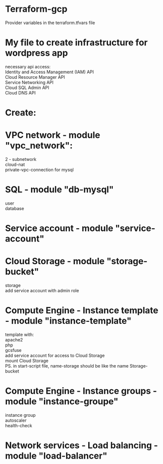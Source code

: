 # Terraform-gcp
Provider variables in the terraform.tfvars file

# My file to create infrastructure for wordpress app
necessary api access:   
  Identity and Access Management (IAM) API   
  Cloud Resource Manager API   
  Service Networking API   
  Cloud SQL Admin API   
  Cloud DNS API   
# Create: 
# VPC network - module "vpc_network":
  2 - subnetwork   
  cloud-nat   
  private-vpc-connection for mysql   

# SQL - module "db-mysql"
  user   
  database   

# Service account - module "service-account"

# Cloud Storage - module "storage-bucket"
  storage   
  add service account with admin role
  
# Compute Engine - Instance template - module "instance-template"
  template with:   
    apache2   
    php   
    gcsfuse   
    add service account for access to Cloud Storage   
    mount Cloud Storage    
    PS. in start-script file, name-storage should be like the name Storage-bucket  
    
# Compute Engine - Instance groups - module "instance-groupe"
  instance group   
  autoscaler   
  health-check   

# Network services - Load balancing - module "load-balancer"
